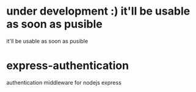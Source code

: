 # under development :) it'll be usable as soon as pusible
it'll be usable as soon as pusible

# express-authentication
authentication middleware for nodejs express 
